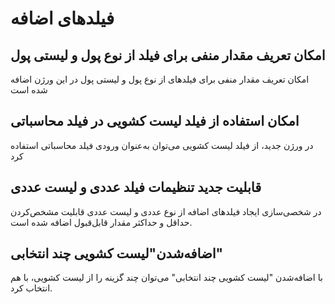 
# فیلدهای اضافه

## امکان تعریف مقدار منفی برای فیلد از نوع پول و لیستی پول 

امکان تعریف مقدار منفی برای فیلدهای از نوع پول و لیستی پول در این ورژن اضافه شده است

## امکان استفاده از فیلد لیست کشویی در فیلد محاسباتی 

در ورژن جدید، از فیلد لیست کشویی می‌توان به‌عنوان ورودی فیلد محاسباتی استفاده کرد

## قابلیت جدید تنظیمات فیلد عددی و لیست عددی

در شخصی‌سازی ایجاد فیلدهای اضافه از نوع عددی و لیست عددی قابلیت مشخص‌کردن حداقل و حداکثر مقدار قابل‌قبول اضافه شده است.

## اضافه‌شدن"لیست کشویی چند انتخابی"

با اضافه‌شدن "لیست کشویی چند انتخابی" می‌توان چند گزینه را از لیست کشویی، با هم انتخاب کرد.
